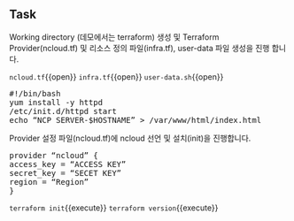 
## Task

Working directory (데모에서는 terraform) 생성 및 Terraform Provider(ncloud.tf) 및 리소스 정의 파일(infra.tf), user-data 파일 생성을 진행 합니다.

`ncloud.tf`{{open}}
`infra.tf`{{open}}
`user-data.sh`{{open}}

<pre class="file" data-filename="user-data.sh" data-target="replace">
#!/bin/bash
yum install -y httpd
/etc/init.d/httpd start
echo “NCP SERVER-$HOSTNAME” > /var/www/html/index.html
</pre>

Provider 설정 파일(ncloud.tf)에 ncloud 선언 및 설치(init)을 진행합니다.


<pre class="file" data-filename="nclolud.tf" data-target="replace">
provider “ncloud” {
access_key = “ACCESS KEY”
secret_key = “SECET KEY”
region = “Region”
}
</pre>

`terraform init`{{execute}} 
`terraform version`{{execute}}
